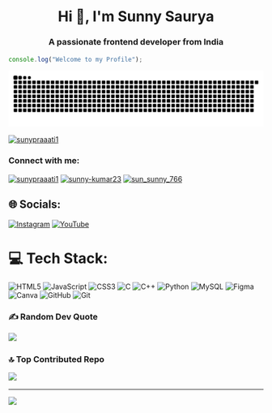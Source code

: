 
<h1 align="center">Hi 👋, I'm Sunny Saurya</h1>
<h3 align="center">A passionate frontend developer from India</h3>

``` javascript
console.log("Welcome to my Profile");
```

<p align="center">
  <img src="https://raw.githubusercontent.com/Sunny-Saurya/Sunny-Saurya/output/github-contribution-grid-snake-dark.svg" alt="Snake animation" />
</p>

<p align="left"> <a href="https://twitter.com/sunypraaati1" target="blank"><img src="https://img.shields.io/twitter/follow/sunypraaati1?logo=twitter&style=for-the-badge" alt="sunypraaati1" /></a> </p>

<h3 align="left">Connect with me:</h3>
<p align="left">
<a href="https://twitter.com/sunypraaati1" target="blank"><img align="center" src="https://raw.githubusercontent.com/rahuldkjain/github-profile-readme-generator/master/src/images/icons/Social/twitter.svg" alt="sunypraaati1" height="30" width="40" /></a>
<a href="https://linkedin.com/in/sunny-kumar23" target="blank"><img align="center" src="https://raw.githubusercontent.com/rahuldkjain/github-profile-readme-generator/master/src/images/icons/Social/linked-in-alt.svg" alt="sunny-kumar23" height="30" width="40" /></a>
<a href="https://www.leetcode.com/sun_sunny_766" target="blank"><img align="center" src="https://raw.githubusercontent.com/rahuldkjain/github-profile-readme-generator/master/src/images/icons/Social/leet-code.svg" alt="sun_sunny_766" height="30" width="40" /></a>
</p>


## 🌐 Socials:
[![Instagram](https://img.shields.io/badge/Instagram-%23E4405F.svg?logo=Instagram&logoColor=white)](https://instagram.com/iamsunny85) [![YouTube](https://img.shields.io/badge/YouTube-%23FF0000.svg?logo=YouTube&logoColor=white)](https://youtube.com/@@SunnySaurya76) 

# 💻 Tech Stack:
![HTML5](https://img.shields.io/badge/html5-%23E34F26.svg?style=for-the-badge&logo=html5&logoColor=white) ![JavaScript](https://img.shields.io/badge/javascript-%23323330.svg?style=for-the-badge&logo=javascript&logoColor=%23F7DF1E) ![CSS3](https://img.shields.io/badge/css3-%231572B6.svg?style=for-the-badge&logo=css3&logoColor=white) ![C](https://img.shields.io/badge/c-%2300599C.svg?style=for-the-badge&logo=c&logoColor=white) ![C++](https://img.shields.io/badge/c++-%2300599C.svg?style=for-the-badge&logo=c%2B%2B&logoColor=white) ![Python](https://img.shields.io/badge/python-3670A0?style=for-the-badge&logo=python&logoColor=ffdd54) ![MySQL](https://img.shields.io/badge/mysql-4479A1.svg?style=for-the-badge&logo=mysql&logoColor=white) ![Figma](https://img.shields.io/badge/figma-%23F24E1E.svg?style=for-the-badge&logo=figma&logoColor=white) ![Canva](https://img.shields.io/badge/Canva-%2300C4CC.svg?style=for-the-badge&logo=Canva&logoColor=white) ![GitHub](https://img.shields.io/badge/github-%23121011.svg?style=for-the-badge&logo=github&logoColor=white) ![Git](https://img.shields.io/badge/git-%23F05033.svg?style=for-the-badge&logo=git&logoColor=white)

### ✍️ Random Dev Quote
![](https://quotes-github-readme.vercel.app/api?type=vetical&theme=dark)

### 🔝 Top Contributed Repo
![](https://github-contributor-stats.vercel.app/api?username=Sunny-Saurya&limit=5&theme=gruvbox&combine_all_yearly_contributions=true)

---
[![](https://visitcount.itsvg.in/api?id=Sunny-Saurya&icon=5&color=3)](https://visitcount.itsvg.in)
